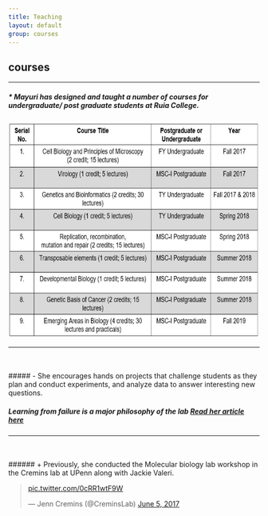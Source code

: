 ```yaml
---
title: Teaching 
layout: default
group: courses
---
```


## **courses**

<hr>

##### * Mayuri has designed and taught a number of courses for undergraduate/ post graduate students at Ruia College. 

<img src="/static/img/teaching courses.jpg" alt="List of Courses" style="width:660px;height:435px;">

<hr>
<br>
<br>
##### - She encourages hands on projects that challenge students as they plan and conduct experiments, and analyze data to answer interesting new questions.

##### Learning from failure is a major philosophy of the lab [Read her article here](https://indiabioscience.org/columns/journey-of-a-yi/fail-faster-fail-better)

<hr>
<br>
<br>
###### + Previously, she conducted the Molecular biology lab workshop in the Cremins lab at UPenn along with Jackie Valeri.
<blockquote class="twitter-tweet"><p lang="und" dir="ltr"> <a href="https://t.co/0cRR1wtF9W">pic.twitter.com/0cRR1wtF9W</a></p>&mdash; Jenn Cremins (@CreminsLab) <a href="https://twitter.com/CreminsLab/status/871833269276463104?ref_src=twsrc%5Etfw">June 5, 2017</a></blockquote> <script async src="https://platform.twitter.com/widgets.js" charset="utf-8"></script>



